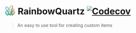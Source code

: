 # <img src="icon.png" height="34em" style="position:relative; top: 4px;"> RainbowQuartz [![Codecov](https://img.shields.io/codecov/c/github/OliTheHoodieBoi/RainbowQuartz?token=LKVYMULDYF)](https://app.codecov.io/gh/OliTheHoodieBoi/RainbowQuartz)
> An easy to use tool for creating custom items
